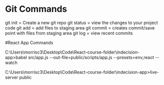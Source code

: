 # Git Commands

git init = Create a new git repo
git status = view the changes to your project code
git add = add files to staging area
git commit = creates commit/save point with files from staging area
git log = view recent commits

#React App Commands

C:\Users\morrisc3\Desktop\Code\React-course-folder\indecision-app>babel src/app.js --out-file=public/scripts/app.js --presets=env,react --watch

C:\Users\morrisc3\Desktop\Code\React-course-folder\indecision-app>live-server public